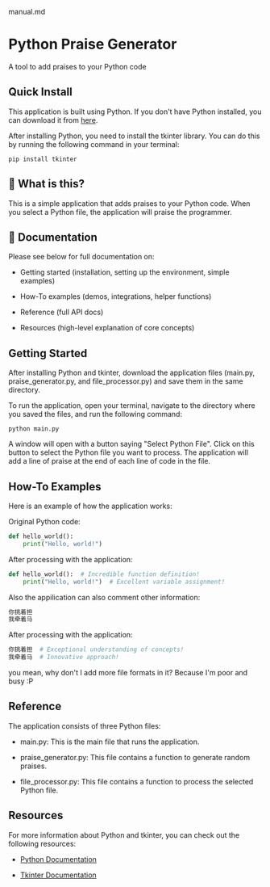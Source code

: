 manual.md

# Python Praise Generator

A tool to add praises to your Python code

## Quick Install

This application is built using Python. If you don't have Python installed, you can download it from [here](https://www.python.org/downloads/).

After installing Python, you need to install the tkinter library. You can do this by running the following command in your terminal:

`pip install tkinter`

## 🤔 What is this?

This is a simple application that adds praises to your Python code. When you select a Python file, the application will praise the programmer. 

## 📖 Documentation

Please see below for full documentation on:

- Getting started (installation, setting up the environment, simple examples)

- How-To examples (demos, integrations, helper functions)

- Reference (full API docs)

- Resources (high-level explanation of core concepts)

## Getting Started

After installing Python and tkinter, download the application files (main.py, praise_generator.py, and file_processor.py) and save them in the same directory.

To run the application, open your terminal, navigate to the directory where you saved the files, and run the following command:

`python main.py`

A window will open with a button saying "Select Python File". Click on this button to select the Python file you want to process. The application will add a line of praise at the end of each line of code in the file.

## How-To Examples

Here is an example of how the application works:

Original Python code:

```python
def hello_world():
    print("Hello, world!")
```

After processing with the application:

```python
def hello_world():  # Incredible function definition!
    print("Hello, world!")  # Excellent variable assignment!
```

Also the appilication can also comment other information:

```python
你挑着担
我牵着马
```

After processing with the application:

```python
你挑着担  # Exceptional understanding of concepts!
我牵着马  # Innovative approach!
```

you mean, why don't I add more file formats in it? Because I'm poor and busy :P

## Reference

The application consists of three Python files:

- main.py: This is the main file that runs the application.

- praise_generator.py: This file contains a function to generate random praises.

- file_processor.py: This file contains a function to process the selected Python file.

## Resources

For more information about Python and tkinter, you can check out the following resources:

- [Python Documentation](https://docs.python.org/3/)

- [Tkinter Documentation](https://docs.python.org/3/library/tkinter.html)